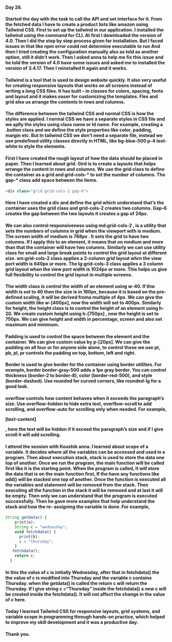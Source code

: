 #### Day 26.
#### Started the day with the task to call the API and set interface for it. From the fetched data I have to create a product lists like amazon using Tailwind CSS. First to set up the tailwind in our application. I installed the tailwind using the command for CLI. At first I downloaded the version of 4.0. Then I did the step by step process given for installation. But I faced issues in that like npm error could not determine executable to run And then I tried creating the configuration manually also as told as another option, still it didn’t work. Then I asked anna to help me fix this issue and he told the version of 4.0 have some issues and asked me to installed the version of 3.4.17. Then I reinstalled It again and it works. 
#### Tailwind is a tool that is used to design website quickly. It also very useful for creating responsive layouts that works on all screens instead of writing a long CSS files. It has built – in classes for colors, spacing, fonts and layout and it makes easer for customizing the templates. Flex and grid also us arrange the contents in rows and columns.
#### The difference between the tailwind CSS and normal CSS is how the styles are applied. I normal CSS we have a separate styles in CSS file and we aplly the styles using class name or Id name. For example, creating a .button class and we define the style properties like color, padding, margin etc. But In tailwind CSS we don’t need a separate file, instead we use predefined utility classes directly in HTML, like bg-blue-500 p-4 text-white to style the elements. 
#### First I have created the rough layout of how the data should be placed in paper. Then I learned about grid. Gird is to create a layouts that helps arrange the content in rows and columns. We use the grid class to define the container as a grid and grid-cols-* to set the number of columns. The gap-* class add space between the items. 
```js
<div class="grid grid-cols-2 gap-6">
```
#### Here I have created a div and define the grid which understand that’s the container uses the grid class and grid-cols-2 creates two columns. Gap-6 creates the gap between the two layouts it creates a gap of 24px. 
#### We can also control responsiveness using md:grid-cols-2 , is a utility that sets the numbers of columns in grid when the viewport with is medium. The screen width of medium is 768px . It sets the grid to have two columns. If I apply this to an element, it means that on medium and more than that the container will have two columns. Similarly we can use utility class for small and large break points to control the grid layout at different size. sm:grid-cols-2 class applies a 2-column grid layout whrn the view port width is 640px or more. The lg:grid-cols-3 class applies a 3 column grid layout when the view port width is 1024px or more. This helps us give full flexibility to control the grid layout in multiple screens. 
#### The width class is control the width of an element using w-40. If thw width is set to 40 then the size is in 160px, because it is based on the pre-defined scaling, it will be derived froma multiple of 4px. We can give the custom width like w-[400px], now the width will set to 400px. Similarly for height, the height class is to control the height of an element using h-20. We create custom height using h-[750px] , now the height is set to 750px. We can give height and width in percentage, screen and also set maximum and minimum. 
#### Padding is used to control the space between the element and the container. We can give custom value by p-[20px]. We can give the padding on all four or for anyone side alone, to control those we use pt, pb, pl, pr controls the padding on top, bottom, left and right. 
#### Border is used to give border for the container using border utilities. For example, border border-gray-500 adds a 1px gray border. You can control thickness (border-2 to border-8), color (border-red-500), and style (border-dashed). Use rounded for curved corners, like rounded-lg for a good look. 
#### overflow controls how content behaves when it exceeds the paragraph’s size. Use overflow-hidden to hide extra text, overflow-scroll to add scrolling, and overflow-auto for scrolling only when needed. For example, <p class="overflow-hidden">[text-content]</p>, here the text will be hidden if it exceed the paragraph’s size and if I give scroll it will add scrolling.
#### I attend the session with Koushik anna. I learned about scope of a variable. It decides where all the variables can be accessed and used in a program. Then about execution stack, stack is used to store the data one top of another. Once we run the program, the main function will be called first like it is the starting point. When the program is called, It will store the data that is on the main function first, If the have any functions like add() will be stacked one top of another. Once the function is executed all the variables and statement will be removed from the stack. Then executing all the function in the stack it will be removed and at last it will be empty. Then only we can understand that the program is executed successfully. Then he gave more examples that help understand the stack and how the re- assigning the variable is done. For example, 
```js
String getdata() {
    print(a);  
    String c = "wednesday";
    void fetchdata() {
      print(b);  
      c = "thursday"; 
    }
   fetchdata(); 
    return c;
  }
```
#### In this the value of c is initially Wednesday, after that in fetchdata() the the value of c is modified into Thursday and the variable c contains Thursday. when the getdata() is called the return c will return the Thursday. If I give string c =”Thursday” inside the fetchdata() a new c will be created inside the fetchdata(). It will not affect the change in the value of c here. 
#### Today I learned Tailwind CSS for responsive layouts, grid systems, and variable scope in programming through hands-on practice, which helped to improve my skill development and it was a productive day.
#### Thank you.
